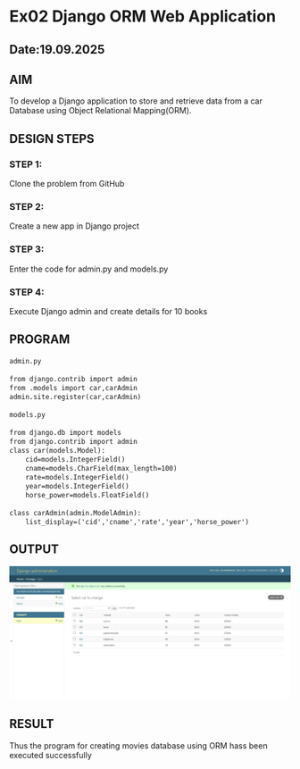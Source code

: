 # Ex02 Django ORM Web Application
## Date:19.09.2025 

## AIM
To develop a Django application to store and retrieve data from a car Database using Object Relational Mapping(ORM).

## DESIGN STEPS

### STEP 1:
Clone the problem from GitHub

### STEP 2:
Create a new app in Django project

### STEP 3:
Enter the code for admin.py and models.py

### STEP 4:
Execute Django admin and create details for 10 books

## PROGRAM
~~~
admin.py

from django.contrib import admin
from .models import car,carAdmin
admin.site.register(car,carAdmin)

models.py

from django.db import models
from django.contrib import admin
class car(models.Model):
    cid=models.IntegerField()
    cname=models.CharField(max_length=100)
    rate=models.IntegerField()
    year=models.IntegerField()
    horse_power=models.FloatField()

class carAdmin(admin.ModelAdmin):
    list_display=('cid','cname','rate','year','horse_power')
~~~


## OUTPUT

![alt text](<Screenshot 2025-09-19 103554.png>)


## RESULT
Thus the program for creating movies database using ORM hass been executed successfully
